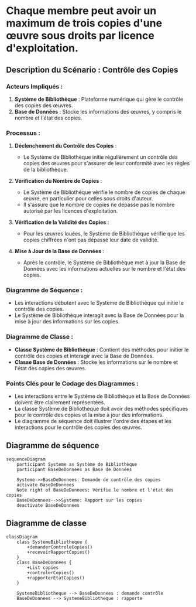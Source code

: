 # Chaque membre peut avoir un maximum de trois copies d'une œuvre sous droits par licence d'exploitation.

## Description du Scénario : Contrôle des Copies

### Acteurs Impliqués :
1. **Système de Bibliothèque** : Plateforme numérique qui gère le contrôle des copies des œuvres.
2. **Base de Données** : Stocke les informations des œuvres, y compris le nombre et l'état des copies.

### Processus :
1. **Déclenchement du Contrôle des Copies** :
   - Le Système de Bibliothèque initie régulièrement un contrôle des copies des œuvres pour s'assurer de leur conformité avec les règles de la bibliothèque.

2. **Vérification du Nombre de Copies** :
   - Le Système de Bibliothèque vérifie le nombre de copies de chaque œuvre, en particulier pour celles sous droits d'auteur.
   - Il s'assure que le nombre de copies ne dépasse pas le nombre autorisé par les licences d'exploitation.

3. **Vérification de la Validité des Copies** :
   - Pour les œuvres louées, le Système de Bibliothèque vérifie que les copies chiffrées n'ont pas dépassé leur date de validité.

4. **Mise à Jour de la Base de Données** :
   - Après le contrôle, le Système de Bibliothèque met à jour la Base de Données avec les informations actuelles sur le nombre et l'état des copies.

### Diagramme de Séquence :
- Les interactions débutent avec le Système de Bibliothèque qui initie le contrôle des copies.
- Le Système de Bibliothèque interagit avec la Base de Données pour la mise à jour des informations sur les copies.

### Diagramme de Classe :
- **Classe Système de Bibliothèque** : Contient des méthodes pour initier le contrôle des copies et interagir avec la Base de Données.
- **Classe Base de Données** : Stocke les informations sur le nombre et l'état des copies des œuvres.

### Points Clés pour le Codage des Diagrammes :
- Les interactions entre le Système de Bibliothèque et la Base de Données doivent être clairement représentées.
- La classe Système de Bibliothèque doit avoir des méthodes spécifiques pour le contrôle des copies et la mise à jour des informations.
- Le diagramme de séquence doit illustrer l'ordre des étapes et les interactions pour le contrôle des copies des œuvres.

## Diagramme de séquence
```mermaid
sequenceDiagram
    participant Systeme as Système de Bibliothèque
    participant BaseDeDonnees as Base de Données

    Systeme->>BaseDeDonnees: Demande de contrôle des copies
    activate BaseDeDonnees
    Note right of BaseDeDonnees: Vérifie le nombre et l'état des copies
    BaseDeDonnees-->>Systeme: Rapport sur les copies
    deactivate BaseDeDonnees
```

## Diagramme de classe
```mermaid
classDiagram
    class SystemeBibliotheque {
        +demanderControleCopies()
        +recevoirRapportCopies()
    }
    class BaseDeDonnees {
        +List copies
        +controlerCopies()
        +rapporterEtatCopies()
    }

    SystemeBibliotheque --> BaseDeDonnees : demande contrôle
    BaseDeDonnees --> SystemeBibliotheque : rapporte
```
